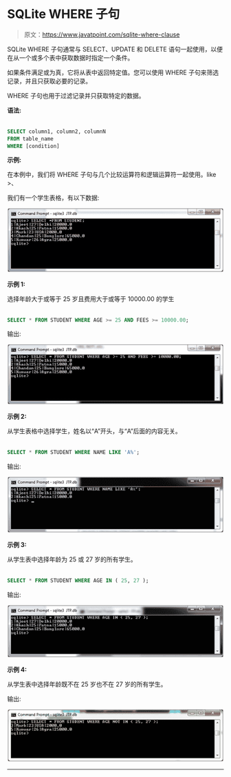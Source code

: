 # SQLite WHERE 子句

> 原文：<https://www.javatpoint.com/sqlite-where-clause>

SQLite WHERE 子句通常与 SELECT、UPDATE 和 DELETE 语句一起使用，以便在从一个或多个表中获取数据时指定一个条件。

如果条件满足或为真，它将从表中返回特定值。您可以使用 WHERE 子句来筛选记录，并且只获取必要的记录。

WHERE 子句也用于过滤记录并只获取特定的数据。

**语法:**

```sql

SELECT column1, column2, columnN 
FROM table_name
WHERE [condition]

```

**示例:**

在本例中，我们将 WHERE 子句与几个比较运算符和逻辑运算符一起使用。like >、

我们有一个学生表格，有以下数据:

![Sqlite Where clause 1](img/0cadc093057b6efd55be32f87abacc62.png)

**示例 1:**

选择年龄大于或等于 25 岁且费用大于或等于 10000.00 的学生

```sql

SELECT * FROM STUDENT WHERE AGE >= 25 AND FEES >= 10000.00; 

```

输出:

![Sqlite Where clause 2](img/2b9d42ddcea4683a8dece21e9cbf40b1.png)

**示例 2:**

从学生表格中选择学生，姓名以“A”开头，与“A”后面的内容无关。

```sql

SELECT * FROM STUDENT WHERE NAME LIKE 'A%';

```

输出:

![Sqlite Where clause 3](img/6669a768af5922143519e59eb1c17efd.png)

**示例 3:**

从学生表中选择年龄为 25 或 27 岁的所有学生。

```sql

SELECT * FROM STUDENT WHERE AGE IN ( 25, 27 );

```

输出:

![Sqlite Where clause 4](img/7161d4ad73b0904284a8eefccae80524.png)

**示例 4:**

从学生表中选择年龄既不在 25 岁也不在 27 岁的所有学生。

输出:

![Sqlite Where clause 5](img/df8570a5ca124f1b8703470c65f605e4.png)

* * *